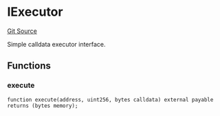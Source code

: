 # IExecutor
[Git Source](https://github.com/NaniDAO/ie/blob/87f24a80c565d9fdfa4a7b43f9b34962aa8f6bca/src/IETH.sol)

Simple calldata executor interface.


## Functions
### execute


```solidity
function execute(address, uint256, bytes calldata) external payable returns (bytes memory);
```

